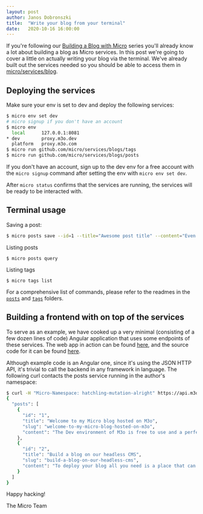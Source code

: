 ```yaml
---
layout:	post
author: Janos Dobronszki
title:	"Write your blog from your terminal"
date:	2020-10-16 16:00:00
---
```


If you're following our [Building a Blog with Micro](/blog/2020/11/06/building-a-blog-with-micro-part-one) series you'll already know a lot 
about building a blog as Micro services. In this post we're going to cover a little on actually writing your blog via the terminal. We've already 
built out the services needed so you should be able to access them in [micro/services/blog](https://github.com/micro/services/tree/master/blog).

## Deploying the services

Make sure your env is set to dev and deploy the following services:

```sh
$ micro env set dev
# micro signup if you don't have an account
$ micro env
  local      127.0.0.1:8081
* dev        proxy.m3o.dev
  platform   proxy.m3o.com
$ micro run github.com/micro/services/blogs/tags
$ micro run github.com/micro/services/blogs/posts
```

If you don't have an account, sign up to the dev env for a free account with the `micro signup` command after setting the env with `micro env set dev`.

After `micro status` confirms that the services are running, the services will be ready to be interacted with.

## Terminal usage

Saving a post:
```sh
$ micro posts save --id=1 --title="Awesome post title" --content="Even more awesome post content"
```

Listing posts
```
$ micro posts query
```

Listing tags
```
$ micro tags list
```

For a comprehensive list of commands, please refer to the readmes in the [`posts`](https://github.com/micro/services/tree/master/blog/posts) and [`tags`](https://github.com/micro/services/tree/master/blog/tags) folders.

## Building a frontend with on top of the services 

To serve as an example, we have cooked up a very minimal (consisting of a few dozen lines of code) Angular application that uses some endpoints of these services.
The web app in action can be found [here](https://loving-goodall-44ee08.netlify.app/), and the source code for it can be found [here](https://github.com/crufter/micro-blog-frontend).

Although example code is an Angular one, since it's using the JSON HTTP API, it's trivial to call the backend in any framework in language. The following curl contacts the posts service running in the author's namespace:

```sh
$ curl -H "Micro-Namespace: hatchling-mutation-alright" https://api.m3o.dev/posts/query
{
  "posts": [
    {
      "id": "1",
      "title": "Welcome to my Micro blog hosted on M3o",
      "slug": "welcome-to-my-micro-blog-hosted-on-m3o",
      "content": "The Dev environment of M3o is free to use and a perfect place to host your blog. All it takes is a 'micro run blog/posts && micro run blog/tags' command and you are ready to write blog posts from the terminal. In fact this entry was written in the terminal too."
    },
    {
      "id": "2",
      "title": "Build a blog on our headless CMS",
      "slug": "build-a-blog-on-our-headless-cms",
      "content": "To deploy your blog all you need is a place that can host HTML files and a free M3o Dev account. Since HTML hosting is free on Github and Netlify, you can, in minutes, host your fancy blog that can be managed through the terminal."
    }
  ]
}
```

Happy hacking!

The Micro Team

